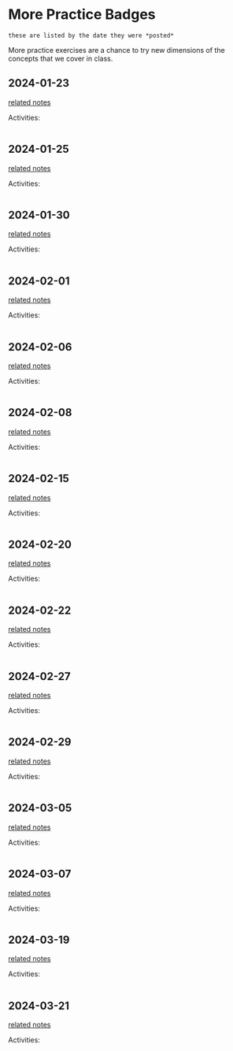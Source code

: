 # More Practice Badges

```{note}
these are listed by the date they were *posted*
```

More practice exercises are a chance to try new dimensions of the concepts that we 
cover in class. 



## 2024-01-23

[related notes](../notes/2024-01-23)

Activities:
```{include} ../_practice/2024-01-23.md
```

## 2024-01-25

[related notes](../notes/2024-01-25)

Activities:
```{include} ../_practice/2024-01-25.md
```

## 2024-01-30

[related notes](../notes/2024-01-30)

Activities:
```{include} ../_practice/2024-01-30.md
```
## 2024-02-01

[related notes](../notes/2024-02-01)

Activities:
```{include} ../_practice/2024-02-01.md
```
## 2024-02-06

[related notes](../notes/2024-02-06)

Activities:
```{include} ../_practice/2024-02-06.md
```
## 2024-02-08

[related notes](../notes/2024-02-08)

Activities:
```{include} ../_practice/2024-02-08.md
```
## 2024-02-15

[related notes](../notes/2024-02-15)

Activities:
```{include} ../_practice/2024-02-15.md
```
## 2024-02-20

[related notes](../notes/2024-02-20)

Activities:
```{include} ../_practice/2024-02-20.md
```

## 2024-02-22

[related notes](../notes/2024-02-22)

Activities:
```{include} ../_practice/2024-02-22.md
```

## 2024-02-27

[related notes](../notes/2024-02-27)

Activities:
```{include} ../_practice/2024-02-27.md
```
## 2024-02-29

[related notes](../notes/2024-02-29)

Activities:
```{include} ../_practice/2024-02-29.md
```
## 2024-03-05

[related notes](../notes/2024-03-05)

Activities:
```{include} ../_practice/2024-03-05.md
```
## 2024-03-07

[related notes](../notes/2024-03-07)

Activities:
```{include} ../_practice/2024-03-07.md
```
## 2024-03-19

[related notes](../notes/2024-03-19)

Activities:
```{include} ../_practice/2024-03-19.md
```
## 2024-03-21

[related notes](../notes/2024-03-21)

Activities:
```{include} ../_practice/2024-03-21.md
```